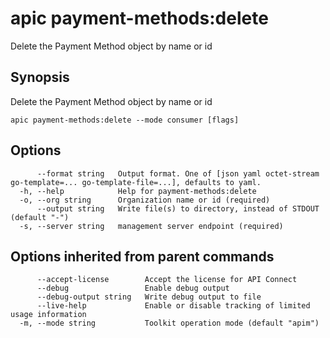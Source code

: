 # apic payment-methods:delete

Delete the Payment Method object by name or id

## Synopsis

Delete the Payment Method object by name or id

```
apic payment-methods:delete --mode consumer [flags]
```

## Options

```
      --format string   Output format. One of [json yaml octet-stream go-template=... go-template-file=...], defaults to yaml.
  -h, --help            Help for payment-methods:delete
  -o, --org string      Organization name or id (required)
      --output string   Write file(s) to directory, instead of STDOUT (default "-")
  -s, --server string   management server endpoint (required)
```

## Options inherited from parent commands

```
      --accept-license        Accept the license for API Connect
      --debug                 Enable debug output
      --debug-output string   Write debug output to file
      --live-help             Enable or disable tracking of limited usage information
  -m, --mode string           Toolkit operation mode (default "apim")
```
